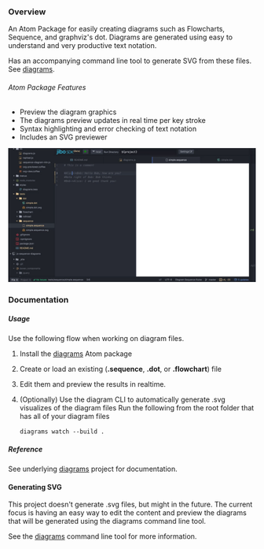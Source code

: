 ### Overview
An Atom Package for easily creating diagrams such as Flowcharts, Sequence, and
graphviz's dot. Diagrams are generated using easy to understand and very productive
text notation.

Has an accompanying command line tool to generate SVG from these files. See [diagrams](https://www.npmjs.com/package/diagrams).

###### Atom Package Features
 - Preview the diagram graphics
 - The diagrams preview updates in real time per key stroke
 - Syntax highlighting and error checking of text notation
 - Includes an SVG previewer

<img src="docs/screenshot-atom.gif"/>

### Documentation

##### Usage
Use the following flow when working on diagram files.

 1. Install the [diagrams](https://atom.io/packages/diagrams) Atom package
 2. Create or load an existing (**.sequence**, **.dot**, or **.flowchart**) file
 3. Edit them and preview the results in realtime.
 3. (Optionally) Use the diagram CLI to automatically generate .svg visualizes of the diagram files
    Run the following from the root folder that has all of your diagram files

        diagrams watch --build .

##### Reference
See underlying [diagrams](https://www.npmjs.com/package/diagrams) project for documentation.

#### Generating SVG
This project doesn't generate .svg files, but might in the future. The current focus
is having an easy way to edit the content and preview the diagrams that will be generated
using the diagrams command line tool.

See the [diagrams](https://www.npmjs.com/package/diagrams) command line tool for more information.
